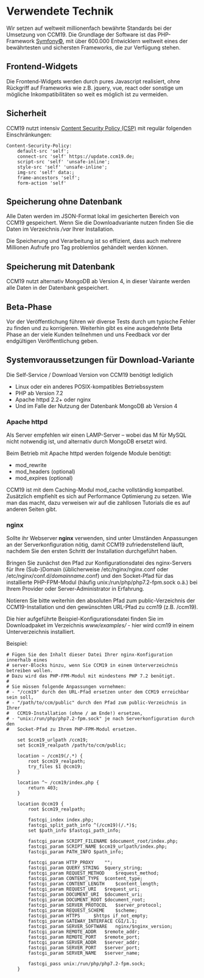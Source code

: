# Verwendete Technik

Wir setzen auf weltweit millionenfach bewährte Standards bei der Umsetzung von CCM19. Die Grundlage der Software ist das PHP-Framework [Symfony©](https://symfony.com/), mit über 600.000 Entwicklern weltweit eines der bewährtesten und sichersten Frameworks, die zur Verfügung stehen.

## Frontend-Widgets

Die Frontend-Widgets werden durch pures Javascript realisiert, ohne Rückgriff auf Frameworks wie z.B. jquery, vue, react oder sonstige um mögliche Inkompatibilitäten so weit es möglich ist zu vermeiden.

## Sicherheit

CCM19 nutzt intensiv [Content Security Policy (CSP)](https://content-security-policy.com/) mit regulär folgenden Einschränkungen:

```
Content-Security-Policy:
	default-src 'self';
	connect-src 'self' https://update.ccm19.de;
	script-src 'self' 'unsafe-inline';
	style-src 'self' 'unsafe-inline';
	img-src 'self' data:;
	frame-ancestors 'self';
	form-action 'self'
```

## Speicherung ohne Datenbank

Alle Daten werden im JSON-Format lokal im gesicherten Bereich von CCM19 gespeichert. Wenn Sie die Downloadvariante nutzen finden Sie die Daten im Verzeichnis */var* Ihrer Installation.

Die Speicherung und Verarbeitung ist so effizient, dass auch mehrere Millionen Aufrufe pro Tag problemlos gehändelt werden können.

## Speicherung mit Datenbank

CCM19 nutzt alternativ MongoDB ab Version 4, in dieser Vairante werden alle Daten in der Datenbank gespeichert.

## Beta-Phase

Vor der Veröffentlichung führen wir diverse Tests durch um typische Fehler zu finden und zu korrigieren. Weiterhin gibt es eine ausgedehnte Beta Phase an der viele Kunden teilnehmen und uns Feedback vor der endgültigen Veröffentlichung geben.

## Systemvoraussetzungen für Download-Variante

Die Self-Service / Download Version von CCM19 benötigt lediglich

- Linux oder ein anderes POSIX-kompatibles Betriebssystem
- PHP ab Version 7.2
- Apache httpd 2.2+ oder nginx
- Und im Falle der Nutzung der Datenbank MongoDB ab Version 4

### Apache httpd

Als Server empfehlen wir einen LAMP-Server – wobei das M für MySQL nicht notwendig ist, und alternativ durch MongoDB ersetzt wird.

Beim Betrieb mit Apache httpd werden folgende Module benötigt:

- mod_rewrite
- mod_headers (optional)
- mod_expires (optional)

CCM19 ist mit dem Caching-Modul mod_cache vollständig kompatibel. Zusätzlich empfiehlt es sich auf Performance Optimierung zu setzen. Wie man das macht, dazu verweisen wir auf die zahllosen Tutorials die es auf anderen Seiten gibt.

### nginx

Sollte ihr Webserver **nginx** verwenden, sind unter Umständen Anpassungen an der Serverkonfiguration nötig, damit CCM19 zufriedenstellend läuft, nachdem Sie den ersten Schritt der Installation durchgeführt haben.

Bringen Sie zunächst den Pfad zur Konfigurationsdatei des nginx-Servers für Ihre (Sub-)Domain (üblicherweise /etc/nginx/nginx.conf oder /etc/nginx/conf.d/*domainname*.conf) und den Socket-Pfad für das installierte PHP-FPM-Modul (häufig unix:/run/php/php7.2-fpm.sock o.ä.) bei Ihrem Provider oder Server-Administrator in Erfahrung.

Notieren Sie bitte weiterhin den absoluten Pfad zum public-Verzeichnis der CCM19-Installation und den gewünschten URL-Pfad zu ccm19 (z.B. /ccm19).

Die hier aufgeführte Beispiel-Konfigurationsdatei finden Sie im Downloadpaket im Verzeichnis *www/examples/* - hier wird ccm19 in einem Unterverzeichnis installiert.

Beispiel:

```
# Fügen Sie den Inhalt dieser Datei Ihrer nginx-Konfiguration innerhalb eines
# server-Blocks hinzu, wenn Sie CCM19 in einem Unterverzeichnis betreiben wollen.
# Dazu wird das PHP-FPM-Modul mit mindestens PHP 7.2 benötigt.
#
# Sie müssen folgende Anpassungen vornehmen:
# - "/ccm19" durch den URL-Pfad ersetzen unter dem CCM19 erreichbar sein soll,
# - "/path/to/ccm/public" durch den Pfad zum public-Verzeichnis in Ihrer
#   CCM19-Installation (ohne / am Ende!) ersetzen,
# - "unix:/run/php/php7.2-fpm.sock" je nach Serverkonfiguration durch den
#   Socket-Pfad zu Ihrem PHP-FPM-Modul ersetzen.

	set $ccm19_urlpath /ccm19;
	set $ccm19_realpath /path/to/ccm/public;

	location ~ /ccm19(/.*) {
		root $ccm19_realpath;
		try_files $1 @ccm19;
	}

	location ^~ /ccm19/index.php {
		return 403;
	}

	location @ccm19 {
		root $ccm19_realpath;

		fastcgi_index index.php;
		fastcgi_split_path_info ^(/ccm19)(/.*)$;
		set $path_info $fastcgi_path_info;

		fastcgi_param SCRIPT_FILENAME $document_root/index.php;
		fastcgi_param SCRIPT_NAME $ccm19_urlpath/index.php;
		fastcgi_param PATH_INFO $path_info;

		fastcgi_param HTTP_PROXY	"";
		fastcgi_param QUERY_STRING	$query_string;
		fastcgi_param REQUEST_METHOD	$request_method;
		fastcgi_param CONTENT_TYPE	$content_type;
		fastcgi_param CONTENT_LENGTH	$content_length;
		fastcgi_param REQUEST_URI	$request_uri;
		fastcgi_param DOCUMENT_URI	$document_uri;
		fastcgi_param DOCUMENT_ROOT	$document_root;
		fastcgi_param SERVER_PROTOCOL	$server_protocol;
		fastcgi_param REQUEST_SCHEME	$scheme;
		fastcgi_param HTTPS		$https if_not_empty;
		fastcgi_param GATEWAY_INTERFACE	CGI/1.1;
		fastcgi_param SERVER_SOFTWARE	nginx/$nginx_version;
		fastcgi_param REMOTE_ADDR	$remote_addr;
		fastcgi_param REMOTE_PORT	$remote_port;
		fastcgi_param SERVER_ADDR	$server_addr;
		fastcgi_param SERVER_PORT	$server_port;
		fastcgi_param SERVER_NAME	$server_name;

		fastcgi_pass unix:/run/php/php7.2-fpm.sock;
	}

```

